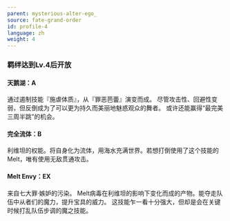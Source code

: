 ```yaml
---
parent: mysterious-alter-ego_
source: fate-grand-order
id: profile-4
language: zh
weight: 4
---
```


### 羁绊达到Lv.4后开放

#### 天鹅湖：A

通过遏制技能『施虐体质』，从『罪恶芭蕾』演变而成。
尽管攻击性、回避性变弱，但反倒成为了可以更为持久而美丽地魅惑观众的舞者。
或许还能赢得“最完美三周半跳”的机会。

#### 完全流体：B

利维坦的权能。将自身化为流体，用海水充满世界。若想打倒使用了这个技能的Melt，唯有使用无敌贯通攻击。

#### Melt Envy：EX

来自七大罪·嫉妒的污染。
Melt病毒在利维坦的影响下变化而成的产物。能夺走队伍中从者们的魔力，提升宝具的威力。
这技能乍一看十分强大，但却是会在关键时候打乱队伍步调的魔之技能。
